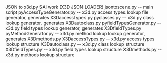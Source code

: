 JSON to x3d.py SAI work (X3D JSON LOADER)
jsontoscene.py  -- main script
pyAccessTypeGenerator.py --  x3d.py access types lookup file generator, generates X3DaccessTypes.py
pyclasses.py -- x3d.py class lookup generator, generates X3Dautoclass.py
pyfieldTypesGenerator.py -- x3d.py field types lookup generator, generates X3DfieldTypes.py
pyMethodGenerator.py -- x3d.py method lookup lookup generator, generates X3Dmethods.py
X3DaccessTypes.py -- x3d.py access types lookup structure
X3Dautoclass.py -- x3d.py class lookup structure
X3DfieldTypes.py -- x3d.py field types lookup structure
X3Dmethods.py -- x3d.py methods lookup structure
